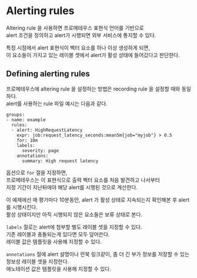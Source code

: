# Alerting rules  

Altering rule 을 사용하면 프로메테우스 표현식 언어를 기반으로     
alert 조건을 정의하고 alert가 시행되면 외부 서비스에 통지할 수 있다.    
   
특정 시점에서 alert 표현식이 벡터 요소를 하나 이상 생성하게 되면,        
이 요소들이 가지고 있는 레이블 셋에서 alert가 활성 상태에 들어갔다고 판단한다.     

## Defining alerting rules   

프로메테우스에 altering rule 을 설정하는 방법은 recording rule 을 설정할 때와 동일하다.   
alert를 사용하는 rule 파일 예시는 다음과 같다.   

```
groups:
- name: example
  rules:
  - alert: HighRequestLatency
    expr: job:request_latency_seconds:mean5m{job="myjob"} > 0.5
    for: 10m
    labels:
      severity: page
    annotations:
      summary: High request latency
```

옵션으로 `for` 절을 지정하면,    
프로메테우스는 이 표현식으로 출력 벡터 요소를 처음 발견하고 나서부터    
지정 기간이 지난뒤에야 해당 alert를 시행된 것으로 계산한다.      

이 예제에선 매 평가마다 10분동안, alert 가 활성 상태로 지속되는지 확인해본 후 alert를 시행시킨다.    
활성 상태이지만 아직 시행되지 않은 요소들은 보류 상태로 본다.   
  
`labels` 절로는 alert에 첨부할 별도 레이블 셋을 지정할 수 있다.      
기존 레이블과 충돌되는게 있다면 모두 덮어쓴다.        
레이블 값은 템플릿을 사용해 지정할 수 있다.    

`annotations` 절에 alert 설명이나 런북 링크같이, 좀 더 긴 부가 정보를 저장할 수 있는 정보성 레이블 셋을 지정한다.   
애노테이션 값은 탬플릿을 사용해 지정할 수 있다.   







